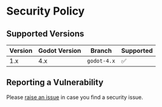 # Security Policy

## Supported Versions

| Version | Godot Version | Branch | Supported  |
| ------- | ----|-----|------------- |
| 1.x  | 4.x | `godot-4.x` | :white_check_mark: |

## Reporting a Vulnerability

Please [raise an issue](https://github.com/zennyth/enhanced_Ability/issues) in case you find a security issue.